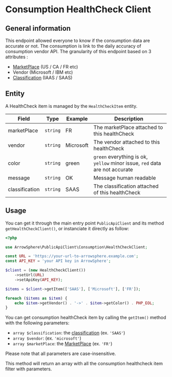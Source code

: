 # Consumption HealthCheck Client

## General information

This endpoint allowed everyone to know if the consumption data are accurate or not. The consumption is link to the daily accuracy of consumption vendor API.
The granularity of this endpoint based on 3 attributes :

- [MarketPlace](general-marketplace.md) (US / CA / FR etc)
- Vendor (Microsoft / IBM etc)
- [Classification](catalog-classification.md) (IAAS / SAAS)

## Entity

A HealthCheck item is managed by the `HealthCheckItem` entity.

| Field          | Type     | Example   | Description                                                                 |
| -------------- | -------- | --------- | --------------------------------------------------------------------------- |
| marketPlace    | `string` | FR        | The marketPlace attached to this healthCheck                                |
| vendor         | `string` | Microsoft | The vendor attached to this healthCheck                                     |
| color          | `string` | green     | `green` everything is ok, `yellow` minor issue, `red` data are not accurate |
| message        | `string` | OK        | Message human readable                                                      |
| classification | `string` | SAAS      | The classification attached of this healthCheck                             |

## Usage

You can get it through the main entry point `PublicApiClient` and its method `getHealthCheckClient()`, or instanciate it directly as follow:

```php
<?php

use ArrowSphere\PublicApiClient\Consumption\HealthCheckClient;

const URL = 'https://your-url-to-arrowsphere.example.com';
const API_KEY = 'your API key in ArrowSphere';

$client = (new HealthCheckClient())
    ->setUrl(URL)
    ->setApiKey(API_KEY);

$items = $client->getItem(['SAAS'], ['Microsoft'], ['FR']);

foreach ($items as $item) {
    echo $item->getVendor() . '->' . $item->getColor() . PHP_EOL;
}
```

You can get consumption healthCheck item by calling the `getItem()` method with the following parameters:

- `array $classification`: the [classification](catalog-classification.md) (ex. `'SAAS'`)
- `array $vendor`: (ex. `'microsoft'`)
- `array $marketPlace`: the [MarketPlace](general-marketPlace.md) (ex. `'FR'`)

Please note that all parameters are case-insensitive.

This method will return an array with all the consumption healthcheck item filter with parameters.

